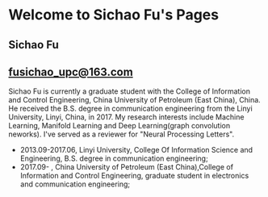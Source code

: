 # Welcome to Sichao Fu's Pages
## Sichao Fu
## fusichao_upc@163.com
Sichao Fu is currently a graduate student with the College of Information and Control Engineering, China University of Petroleum (East China), China. He received the B.S. degree in communication engineering from the Linyi University, Linyi, China, in 2017. My research interests include Machine Learning, Manifold Learning and Deep Learning(graph convolution neworks). I've served as a reviewer for "Neural Processing Letters".
* 2013.09-2017.06, Linyi University, College Of Information Science and Engineering, B.S. degree in communication engineering;
* 2017.09-       , China University of Petroleum (East China),College of Information and Control Engineering, graduate student in electronics and communication engineering;
